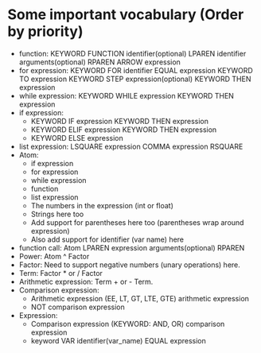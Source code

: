 # Some important vocabulary (Order by priority)

- function: KEYWORD FUNCTION identifier(optional) LPAREN identifier arguments(optional) RPAREN ARROW expression
- for expression: KEYWORD FOR identifier EQUAL expression KEYWORD TO expression KEYWORD STEP expression(optional) KEYWORD THEN expression
- while expression: KEYWORD WHILE expression KEYWORD THEN expression
- if expression:
  - KEYWORD IF expression KEYWORD THEN expression
  - KEYWORD ELIF expression KEYWORD THEN expression
  - KEYWORD ELSE expression
- list expression: LSQUARE expression COMMA expression RSQUARE
- Atom:
  - if expression
  - for expression
  - while expression
  - function
  - list expression
  - The numbers in the expression (int or float)
  - Strings here too
  - Add support for parentheses here too (parentheses wrap around expression)
  - Also add support for identifier (var name) here
- function call: Atom LPAREN expression arguments(optional) RPAREN
- Power: Atom ^ Factor
- Factor: Need to support negative numbers (unary operations) here.
- Term: Factor * or / Factor
- Arithmetic expression: Term + or - Term.
- Comparison expression: 
  - Arithmetic expression (EE, LT, GT, LTE, GTE) arithmetic expression
  - NOT comparison expression
- Expression: 
  - Comparison expression (KEYWORD: AND, OR) comparison expression
  - keyword VAR identifier(var_name) EQUAL expression
